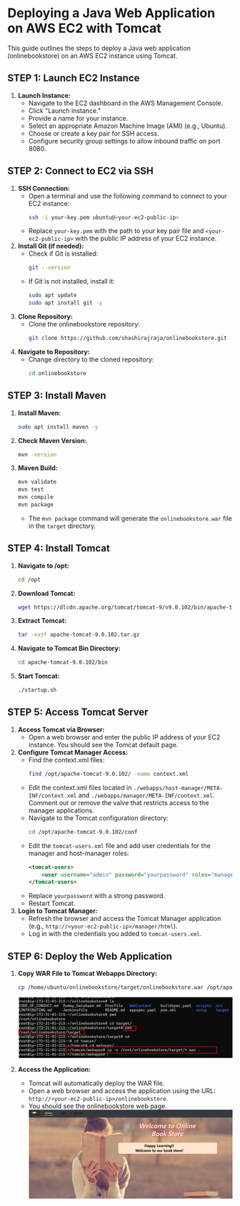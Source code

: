 # Deploying a Java Web Application on AWS EC2 with Tomcat

This guide outlines the steps to deploy a Java web application (onlinebookstore) on an AWS EC2 instance using Tomcat.

## STEP 1: Launch EC2 Instance

1.  **Launch Instance:**
    * Navigate to the EC2 dashboard in the AWS Management Console.
    * Click "Launch instance."
    * Provide a name for your instance.
    * Select an appropriate Amazon Machine Image (AMI) (e.g., Ubuntu).
    * Choose or create a key pair for SSH access.
    * Configure security group settings to allow inbound traffic on port 8080.

## STEP 2: Connect to EC2 via SSH

1.  **SSH Connection:**
    * Open a terminal and use the following command to connect to your EC2 instance:
        ```bash
        ssh -i your-key.pem ubuntu@<your-ec2-public-ip>
        ```
    * Replace `your-key.pem` with the path to your key pair file and `<your-ec2-public-ip>` with the public IP address of your EC2 instance.
2.  **Install Git (if needed):**
    * Check if Git is installed:
        ```bash
        git --version
        ```
    * If Git is not installed, install it:
        ```bash
        sudo apt update
        sudo apt install git -y
        ```
3.  **Clone Repository:**
    * Clone the onlinebookstore repository:
        ```bash
        git clone https://github.com/shashirajraja/onlinebookstore.git
        ```
4.  **Navigate to Repository:**
    * Change directory to the cloned repository:
        ```bash
        cd onlinebookstore
        ```

## STEP 3: Install Maven

1.  **Install Maven:**
    ```bash
    sudo apt install maven -y
    ```
2.  **Check Maven Version:**
    ```bash
    mvn -version
    ```
3.  **Maven Build:**
    ```bash
    mvn validate
    mvn test
    mvn compile
    mvn package
    ```
    * The `mvn package` command will generate the `onlinebookstore.war` file in the `target` directory.

## STEP 4: Install Tomcat

1.  **Navigate to /opt:**
    ```bash
    cd /opt
    ```
2.  **Download Tomcat:**
    ```bash
    wget https://dlcdn.apache.org/tomcat/tomcat-9/v9.0.102/bin/apache-tomcat-9.0.102.tar.gz 
    ```
3.  **Extract Tomcat:**
    ```bash
    tar -xvzf apache-tomcat-9.0.102.tar.gz
    ```
4.  **Navigate to Tomcat Bin Directory:**
    ```bash
    cd apache-tomcat-9.0.102/bin
    ```
5.  **Start Tomcat:**
    ```bash
    ./startup.sh
    ```

## STEP 5: Access Tomcat Server

1.  **Access Tomcat via Browser:**
    * Open a web browser and enter the public IP address of your EC2 instance. You should see the Tomcat default page.
2.  **Configure Tomcat Manager Access:**
    * Find the context.xml files:
        ```bash
        find /opt/apache-tomcat-9.0.102/ -name context.xml
        ```
    * Edit the context.xml files located in `./webapps/host-manager/META-INF/context.xml` and `./webapps/manager/META-INF/context.xml`. Comment out or remove the valve that restricts access to the manager applications.
    * Navigate to the Tomcat configuration directory:
        ```bash
        cd /opt/apache-tomcat-9.0.102/conf
        ```
    * Edit the `tomcat-users.xml` file and add user credentials for the manager and host-manager roles:
        ```xml
        <tomcat-users>
            <user username="admin" password="yourpassword" roles="manager-gui,admin-gui,manager-script,host-manager"/>
        </tomcat-users>
        ```
    * Replace `yourpassword` with a strong password.
    * Restart Tomcat.
3.  **Login to Tomcat Manager:**
    * Refresh the browser and access the Tomcat Manager application (e.g., `http://<your-ec2-public-ip>/manager/html`).
    * Log in with the credentials you added to `tomcat-users.xml`.

## STEP 6: Deploy the Web Application

1.  **Copy WAR File to Tomcat Webapps Directory:**
    ```bash
    cp /home/ubuntu/onlinebookstore/target/onlinebookstore.war /opt/apache-tomcat-9.0.102/webapps/
    ```
    ![](./Images/29.png)
    
2.  **Access the Application:**
    * Tomcat will automatically deploy the WAR file.
    * Open a web browser and access the application using the URL: `http://<your-ec2-public-ip>/onlinebookstore`.
    * You should see the onlinebookstore web page.
    ![](./Images/book.png)